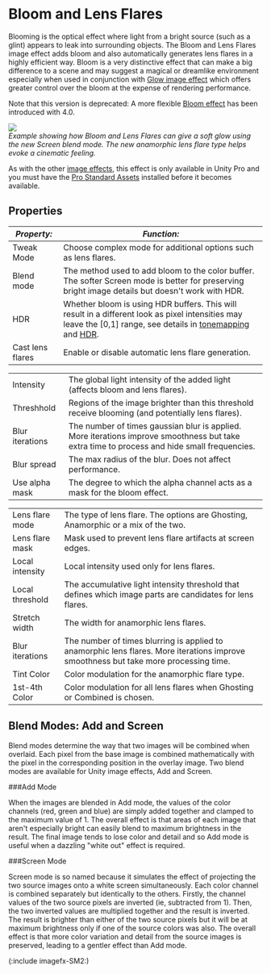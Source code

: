 Bloom and Lens Flares
=====================


<span class=component>Blooming</span> is the optical effect where light from a bright source (such as a glint) appears to leak into surrounding objects. The <span class=keyword>Bloom and Lens Flares</span> image effect adds bloom and also automatically generates lens flares in a highly efficient way. Bloom is a very distinctive effect that can make a big difference to a scene and may suggest a magical or dreamlike environment especially when used in conjunction with [Glow image effect](hdr]]rendering.bloomandlensflaresisactuallyanenhancedversionofthe[[script-gloweffect.html) which offers greater control over the bloom at the expense of rendering performance.

Note that this version is deprecated: A more flexible [Bloom effect](script-bloom.html) has been introduced with 4.0.

![](http://docwiki.hq.unity3d.com/uploads/Main/ImageEffects./bloomAndFlaresExample2.png)  
_Example showing how <span class=keyword>Bloom and Lens Flares</span> can give a soft glow using the new <span class=component>Screen</span> blend mode. The new anamorphic lens flare type helps evoke a cinematic feeling._

As with the other [image effects](comp-imageeffects.html), this effect is only available in Unity Pro and you must have the [Pro Standard Assets](howto-installstandardassets.html) installed before it becomes available.

Properties
----------



|**_Property:_** |**_Function:_** |
|--|--|
|<span class=component>Tweak Mode</span> |Choose complex mode for additional options such as lens flares. |
|<span class=component>Blend mode</span> |The method used to add bloom to the color buffer. The softer <span class=component>Screen</span> mode is better for preserving bright image details but doesn't work with HDR. |
|<span class=component>HDR</span> |Whether bloom is using HDR buffers. This will result in a different look as pixel intensities may leave the [0,1] range, see details in [tonemapping](script-tonemapping.html) and [HDR](hdr.html). |
|<span class=component>Cast lens flares</span> |Enable or disable automatic lens flare generation. |


|  |  |
|--|--|
|<span class=component>Intensity</span> |The global light intensity of the added light (affects bloom and lens flares). |
|<span class=component>Threshhold</span> |Regions of the image brighter than this threshold receive blooming (and potentially lens flares). |
|<span class=component>Blur iterations</span> |The number of times gaussian blur is applied. More iterations improve smoothness but take extra time to process and hide small frequencies.|
|<span class=component>Blur spread</span> |The max radius of the blur. Does not affect performance. |
|<span class=component>Use alpha mask</span> |The degree to which the alpha channel acts as a mask for the bloom effect. |


|  |  |
|--|--|
|<span class=component>Lens flare mode</span> |The type of lens flare. The options are <span class=component>Ghosting</span>, <span class=component>Anamorphic</span> or a mix of the two. |
|<span class=component>Lens flare mask</span> |Mask used to prevent lens flare artifacts at screen edges.|
|<span class=component>Local intensity</span> |Local intensity used only for lens flares. |
|<span class=component>Local threshold</span> |The accumulative light intensity threshold that defines which image parts are candidates for lens flares. |
|<span class=component>Stretch width</span> |The width for anamorphic lens flares. |
|<span class=component>Blur iterations</span> |The number of times blurring is applied to anamorphic lens flares. More iterations improve smoothness but take more processing time. |
|<span class=component>Tint Color</span> |Color modulation for the anamorphic flare type. |
|<span class=component>1st-4th Color</span> |Color modulation for all lens flares when <span class=component>Ghosting</span> or <span class=component>Combined</span> is chosen. |

Blend Modes: Add and Screen
---------------------------


Blend modes determine the way that two images will be combined when overlaid. Each pixel from the base image is combined mathematically with the pixel in the corresponding position in the overlay image. Two blend modes are available for Unity image effects, Add and Screen.

###Add Mode

When the images are blended in Add mode, the values of the color channels (red, green and blue) are simply added together and clamped to the maximum value of 1. The overall effect is that areas of each image that aren't especially bright can easily blend to maximum brightness in the result. The final image tends to lose color and detail and so Add mode is useful when a dazzling "white out" effect is required.

###Screen Mode

Screen mode is so named because it simulates the effect of projecting the two source images onto a white screen simultaneously. Each color channel is combined separately but identically to the others. Firstly, the channel values of the two source pixels are inverted (ie, subtracted from 1). Then, the two inverted values are multiplied together and the result is inverted. The result is brighter than either of the two source pixels but it will be at maximum brightness only if one of the source colors was also. The overall effect is that more color variation and detail from the source images is preserved, leading to a gentler effect than Add mode.

(:include imagefx-SM2:)
